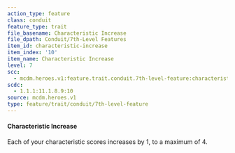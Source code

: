 ```yaml
---
action_type: feature
class: conduit
feature_type: trait
file_basename: Characteristic Increase
file_dpath: Conduit/7th-Level Features
item_id: characteristic-increase
item_index: '10'
item_name: Characteristic Increase
level: 7
scc:
  - mcdm.heroes.v1:feature.trait.conduit.7th-level-feature:characteristic-increase
scdc:
  - 1.1.1:11.1.8.9:10
source: mcdm.heroes.v1
type: feature/trait/conduit/7th-level-feature
---
```


#### Characteristic Increase

Each of your characteristic scores increases by 1, to a maximum of 4.
